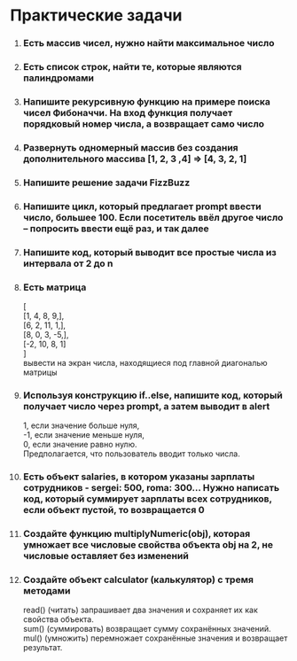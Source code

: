 # Практические задачи

1. ### Есть массив чисел, нужно найти максимальное число

2. ### Есть список строк, найти те, которые являются палиндромами

3. ### Напишите рекурсивную функцию на примере поиска чисел Фибоначчи. На вход функция получает порядковый номер числа, а возвращает само число

4. ### Развернуть одномерный массив без создания дополнительного массива [1, 2, 3 ,4] => [4, 3, 2, 1]

5. ### Напишите решение задачи FizzBuzz

6. ### Напишите цикл, который предлагает prompt ввести число, большее 100. Если посетитель ввёл другое число – попросить ввести ещё раз, и так далее

7. ### Напишите код, который выводит все простые числа из интервала от 2 до n

8. ### Есть матрица

    [  
    [1, 4, 8, 9,],  
    [6, 2, 11, 1,],  
    [8, 0, 3, -5,],  
    [-2, 10, 8, 1]  
    ]  
    вывести на экран числа, находящиеся под главной диагональю матрицы

9. ### Используя конструкцию if..else, напишите код, который получает число через prompt, а затем выводит в alert

   1, если значение больше нуля,  
   -1, если значение меньше нуля,  
   0, если значение равно нулю.  
   Предполагается, что пользователь вводит только числа.

10. ### Есть объект salaries, в котором указаны зарплаты сотрудников - sergei: 500, roma: 300... Нужно написать код, который суммирует зарплаты всех сотрудников, если объект пустой, то возвращается 0

11. ### Создайте функцию multiplyNumeric(obj), которая умножает все числовые свойства объекта obj на 2, не числовые оставляет без изменений

12. ### Создайте объект calculator (калькулятор) с тремя методами

    read() (читать) запрашивает два значения и сохраняет их как свойства объекта.  
    sum() (суммировать) возвращает сумму сохранённых значений.  
    mul() (умножить) перемножает сохранённые значения и возвращает результат.
